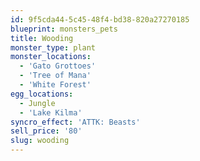 ```yaml
---
id: 9f5cda44-5c45-48f4-bd38-820a27270185
blueprint: monsters_pets
title: Wooding
monster_type: plant
monster_locations:
  - 'Gato Grottoes'
  - 'Tree of Mana'
  - 'White Forest'
egg_locations:
  - Jungle
  - 'Lake Kilma'
syncro_effect: 'ATTK: Beasts'
sell_price: '80'
slug: wooding
---
```

